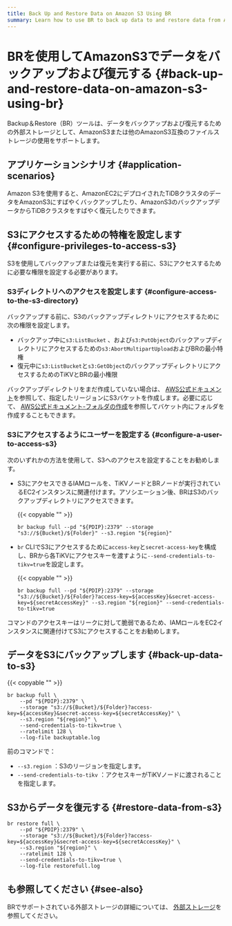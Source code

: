 ```yaml
---
title: Back Up and Restore Data on Amazon S3 Using BR
summary: Learn how to use BR to back up data to and restore data from Amazon S3 storage.
---
```


# BRを使用してAmazonS3でデータをバックアップおよび復元する {#back-up-and-restore-data-on-amazon-s3-using-br}

Backup＆Restore（BR）ツールは、データをバックアップおよび復元するための外部ストレージとして、AmazonS3または他のAmazonS3互換のファイルストレージの使用をサポートします。

## アプリケーションシナリオ {#application-scenarios}

Amazon S3を使用すると、AmazonEC2にデプロイされたTiDBクラスタのデータをAmazonS3にすばやくバックアップしたり、AmazonS3のバックアップデータからTiDBクラスタをすばやく復元したりできます。

## S3にアクセスするための特権を設定します {#configure-privileges-to-access-s3}

S3を使用してバックアップまたは復元を実行する前に、S3にアクセスするために必要な権限を設定する必要があります。

### S3ディレクトリへのアクセスを設定します {#configure-access-to-the-s3-directory}

バックアップする前に、S3のバックアップディレクトリにアクセスするために次の権限を設定します。

-   バックアップ中に`s3:ListBucket` 、および`s3:PutObject`のバックアップディレクトリにアクセスするための`s3:AbortMultipartUpload`およびBRの最小特権
-   復元中に`s3:ListBucket`と`s3:GetObject`のバックアップディレクトリにアクセスするためのTiKVとBRの最小権限

バックアップディレクトリをまだ作成していない場合は、 [AWS公式ドキュメント](https://docs.aws.amazon.com/AmazonS3/latest/userguide/create-bucket-overview.html)を参照して、指定したリージョンにS3バケットを作成します。必要に応じて、 [AWS公式ドキュメント-フォルダの作成](https://docs.aws.amazon.com/AmazonS3/latest/userguide/using-folders.html)を参照してバケット内にフォルダを作成することもできます。

### S3にアクセスするようにユーザーを設定する {#configure-a-user-to-access-s3}

次のいずれかの方法を使用して、S3へのアクセスを設定することをお勧めします。

-   S3にアクセスできるIAMロールを、TiKVノードとBRノードが実行されているEC2インスタンスに関連付けます。アソシエーション後、BRはS3のバックアップディレクトリにアクセスできます。

    {{< copyable "" >}}

    ```shell
    br backup full --pd "${PDIP}:2379" --storage "s3://${Bucket}/${Folder}" --s3.region "${region}"
    ```

-   `br` CLIでS3にアクセスするために`access-key`と`secret-access-key`を構成し、BRから各TiKVにアクセスキーを渡すように`--send-credentials-to-tikv=true`を設定します。

    {{< copyable "" >}}

    ```shell
    br backup full --pd "${PDIP}:2379" --storage "s3://${Bucket}/${Folder}?access-key=${accessKey}&secret-access-key=${secretAccessKey}" --s3.region "${region}" --send-credentials-to-tikv=true
    ```

コマンドのアクセスキーはリークに対して脆弱であるため、IAMロールをEC2インスタンスに関連付けてS3にアクセスすることをお勧めします。

## データをS3にバックアップします {#back-up-data-to-s3}

{{< copyable "" >}}

```shell
br backup full \
    --pd "${PDIP}:2379" \
    --storage "s3://${Bucket}/${Folder}?access-key=${accessKey}&secret-access-key=${secretAccessKey}" \
    --s3.region "${region}" \
    --send-credentials-to-tikv=true \
    --ratelimit 128 \
    --log-file backuptable.log
```

前のコマンドで：

-   `--s3.region` ：S3のリージョンを指定します。
-   `--send-credentials-to-tikv` ：アクセスキーがTiKVノードに渡されることを指定します。

## S3からデータを復元する {#restore-data-from-s3}

```shell
br restore full \
    --pd "${PDIP}:2379" \
    --storage "s3://${Bucket}/${Folder}?access-key=${accessKey}&secret-access-key=${secretAccessKey}" \
    --s3.region "${region}" \
    --ratelimit 128 \
    --send-credentials-to-tikv=true \
    --log-file restorefull.log
```

## も参照してください {#see-also}

BRでサポートされている外部ストレージの詳細については、 [外部ストレージ](/br/backup-and-restore-storages.md)を参照してください。
